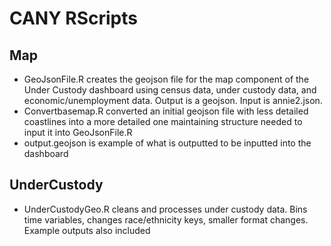 # CANY RScripts

## Map
- GeoJsonFile.R creates the geojson file for the map component of the Under Custody dashboard using census data, under custody data, and economic/unemployment data. Output is a geojson. Input is annie2.json. 
- Convertbasemap.R converted an initial geojson file with less detailed coastlines into a more detailed one maintaining structure needed to input it into GeoJsonFile.R
- output.geojson is example of what is outputted to be inputted into the dashboard


## UnderCustody
- UnderCustodyGeo.R cleans and processes under custody data. Bins time variables, changes race/ethnicity keys, smaller format changes. Example outputs also included
